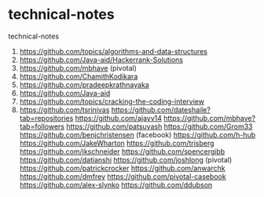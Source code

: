 # technical-notes
technical-notes
1. https://github.com/topics/algorithms-and-data-structures
2. https://github.com/Java-aid/Hackerrank-Solutions
3. https://github.com/mbhave (pivotal)
4. https://github.com/ChamithKodikara
5. https://github.com/pradeepkrathnayaka
6. https://github.com/Java-aid
7. https://github.com/topics/cracking-the-coding-interview
8. https://github.com/tsrinivas
https://github.com/dateshaile?tab=repositories
https://github.com/ajayv14
https://github.com/mbhave?tab=followers
https://github.com/patsuyash
https://github.com/Grom33
https://github.com/benjchristensen (facebook)
https://github.com/h-hub
https://github.com/JakeWharton
https://github.com/trisberg
https://github.com/jkschneider
https://github.com/spencergibb
https://github.com/datianshi
https://github.com/joshlong (pivotal)
https://github.com/patrickcrocker
https://github.com/anwarchk
https://github.com/dmfrey
https://github.com/pivotal-casebook
https://github.com/alex-slynko
https://github.com/ddubson
